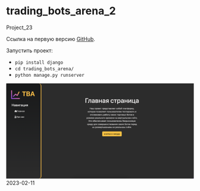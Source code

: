 # trading_bots_arena_2
Project_23

Ссылка на первую версию [GitHub](https://github.com/ska-19/trading_bots_arena).

Запустить проект:
*  `pip install django`
*  `cd trading_bots_arena/`
*  `python manage.py runserver` 


![2023-02-11.png](static%2Fmain%2Fimg%2F2023-02-11.png)
2023-02-11
